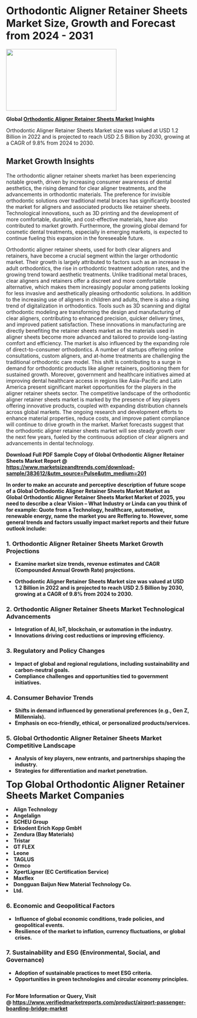 <H1>Orthodontic Aligner Retainer Sheets Market Size, Growth and Forecast from 2024 - 2031</H1><img class="aligncenter size-medium wp-image-584254" src="https://thirdeyenews.in/wp-content/uploads/2024/09/Global-Market-Research-300x168.jpeg" alt="" width="300" height="168" /><p><strong>Global&nbsp;<a href="https://www.marketsizeandtrends.com/download-sample/383612/&amp;utm_source=Pulse&amp;utm_medium=201">Orthodontic Aligner Retainer Sheets Market</a> Insights</strong></p><p>Orthodontic Aligner Retainer Sheets Market size was valued at USD 1.2 Billion in 2022 and is projected to reach USD 2.5 Billion by 2030, growing at a CAGR of 9.8% from 2024 to 2030.</p><p><h2>Market Growth Insights</h2> <p>The orthodontic aligner retainer sheets market has been experiencing notable growth, driven by increasing consumer awareness of dental aesthetics, the rising demand for clear aligner treatments, and the advancements in orthodontic materials. The preference for invisible orthodontic solutions over traditional metal braces has significantly boosted the market for aligners and associated products like retainer sheets. Technological innovations, such as 3D printing and the development of more comfortable, durable, and cost-effective materials, have also contributed to market growth. Furthermore, the growing global demand for cosmetic dental treatments, especially in emerging markets, is expected to continue fueling this expansion in the foreseeable future.</p> <p><strong></strong></p> <p>Orthodontic aligner retainer sheets, used for both clear aligners and retainers, have become a crucial segment within the larger orthodontic market. Their growth is largely attributed to factors such as an increase in adult orthodontics, the rise in orthodontic treatment adoption rates, and the growing trend toward aesthetic treatments. Unlike traditional metal braces, clear aligners and retainers offer a discreet and more comfortable alternative, which makes them increasingly popular among patients looking for less invasive and aesthetically pleasing orthodontic solutions. In addition to the increasing use of aligners in children and adults, there is also a rising trend of digitalization in orthodontics. Tools such as 3D scanning and digital orthodontic modeling are transforming the design and manufacturing of clear aligners, contributing to enhanced precision, quicker delivery times, and improved patient satisfaction. These innovations in manufacturing are directly benefiting the retainer sheets market as the materials used in aligner sheets become more advanced and tailored to provide long-lasting comfort and efficiency. The market is also influenced by the expanding role of direct-to-consumer orthodontics. A number of startups offering online consultations, custom aligners, and at-home treatments are challenging the traditional orthodontic care model. This shift is contributing to a surge in demand for orthodontic products like aligner retainers, positioning them for sustained growth. Moreover, government and healthcare initiatives aimed at improving dental healthcare access in regions like Asia-Pacific and Latin America present significant market opportunities for the players in the aligner retainer sheets sector. The competitive landscape of the orthodontic aligner retainer sheets market is marked by the presence of key players offering innovative products, coupled with expanding distribution channels across global markets. The ongoing research and development efforts to enhance material properties, reduce costs, and improve patient compliance will continue to drive growth in the market. Market forecasts suggest that the orthodontic aligner retainer sheets market will see steady growth over the next few years, fueled by the continuous adoption of clear aligners and advancements in dental technology.</p> <p><strong></p><p><span class=""><strong>Download Full PDF Sample Copy of Global Orthodontic Aligner Retainer Sheets Market Report</strong> @ <a href="https://www.marketsizeandtrends.com/download-sample/383612/&amp;utm_source=Pulse&amp;utm_medium=201" target="_blank">https://www.marketsizeandtrends.com/download-sample/383612/&amp;utm_source=Pulse&amp;utm_medium=201</a></span></p><p>In order to make an accurate and perceptive description of future scope of a Global&nbsp;Orthodontic Aligner Retainer Sheets Market Market as Global&nbsp;Orthodontic Aligner Retainer Sheets Market Market of 2025, you need to describe a clear Vision &ndash; What Industry or Linda can you think of for example: Quote from a Technology, healthcare, automotive, renewable energy, name the market you are Reffering to. However, some general trends and factors usually impact market reports and their future outlook include:</p><h3>1.&nbsp;<strong>Orthodontic Aligner Retainer Sheets Market Growth Projections</strong></h3><ul><li>Examine market size trends, revenue estimates and CAGR (Compounded Annual Growth Rate) projections.</li><li><p>Orthodontic Aligner Retainer Sheets Market size was valued at USD 1.2 Billion in 2022 and is projected to reach USD 2.5 Billion by 2030, growing at a CAGR of 9.8% from 2024 to 2030.</p></li></ul><h3>2.&nbsp;<strong>Orthodontic Aligner Retainer Sheets Market Technological Advancements</strong></h3><ul><li>Integration of AI, IoT, blockchain, or automation in the industry.</li><li>Innovations driving cost reductions or improving efficiency.</li></ul><h3>3.&nbsp;<strong>Regulatory and Policy Changes</strong></h3><ul><li>Impact of global and regional regulations, including sustainability and carbon-neutral goals.</li><li>Compliance challenges and opportunities tied to government initiatives.</li></ul><h3>4.&nbsp;<strong>Consumer Behavior Trends</strong></h3><ul><li>Shifts in demand influenced by generational preferences (e.g., Gen Z, Millennials).</li><li>Emphasis on eco-friendly, ethical, or personalized products/services.</li></ul><h3>5.&nbsp;<strong>Global Orthodontic Aligner Retainer Sheets Market Competitive Landscape</strong></h3><ul><li>Analysis of key players, new entrants, and partnerships shaping the industry.</li><li>Strategies for differentiation and market penetration.</li></ul><p data-pm-slice="1 1 []"><span style="color: inherit; font-family: inherit; font-size: 25px;">Top Global Orthodontic Aligner Retainer Sheets Market Companies</span></p><div class="" data-test-id=""><p><li>Align Technology</li><li> Angelalign</li><li> SCHEU Group</li><li> Erkodent Erich Kopp GmbH</li><li> Zendura (Bay Materials)</li><li> Tristar</li><li> GT FLEX</li><li> Leone</li><li> TAGLUS</li><li> Ormco</li><li> XpertLigner (EC Certification Service)</li><li> Maxflex</li><li> Dongguan Baijun New Material Technology Co.</li><li> Ltd.</li></p></div><h3>6.&nbsp;<strong>Economic and Geopolitical Factors</strong></h3><ul><li>Influence of global economic conditions, trade policies, and geopolitical events.</li><li>Resilience of the market to inflation, currency fluctuations, or global crises.</li></ul><h3>7.&nbsp;<strong>Sustainability and ESG (Environmental, Social, and Governance)</strong></h3><ul><li>Adoption of sustainable practices to meet ESG criteria.</li><li>Opportunities in green technologies and circular economy principles.</li></ul><h2><strong style="font-size: 14px;">For More Information or Query, Visit @&nbsp;</strong><a style="background-color: #ffffff; font-size: 14px;" href="https://www.marketsizeandtrends.com/report/orthodontic-aligner-retainer-sheets-market/" target="_blank">https://www.verifiedmarketreports.com/product/airport-passenger-boarding-bridge-market</a></h2>
